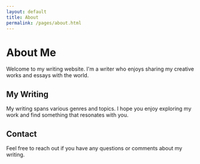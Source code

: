 ```yaml
---
layout: default
title: About
permalink: /pages/about.html
---
```


# About Me

Welcome to my writing website. I'm a writer who enjoys sharing my creative works and essays with the world.

## My Writing

My writing spans various genres and topics. I hope you enjoy exploring my work and find something that resonates with you.

## Contact

Feel free to reach out if you have any questions or comments about my writing. 